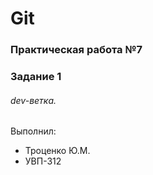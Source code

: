 # Git
### Практическая работа №7
### Задание 1
###### dev-ветка.
Выполнил:
* Троценко Ю.М.
* УВП-312